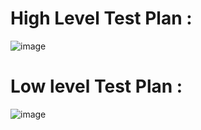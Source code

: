 # High Level Test Plan :  
![image](https://user-images.githubusercontent.com/69413922/132290775-feef1807-edf2-4443-97df-b76017337af1.png)  
# Low level Test Plan :

![image](https://user-images.githubusercontent.com/69413922/132290928-0beff6c3-732b-4504-acb4-be7f816be0d6.png)



